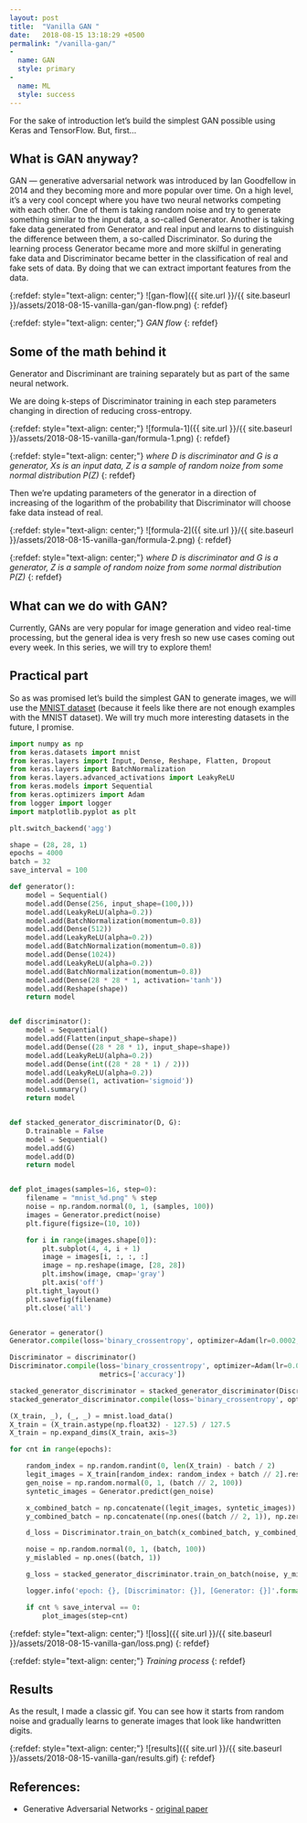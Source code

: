 ```yaml
---
layout: post
title:  "Vanilla GAN "
date:   2018-08-15 13:18:29 +0500
permalink: "/vanilla-gan/"
- 
  name: GAN
  style: primary
-
  name: ML
  style: success
---
```


For the sake of introduction let’s build the simplest GAN possible using Keras and TensorFlow. But, first…

## What is GAN anyway?

GAN — generative adversarial network was introduced by Ian Goodfellow in 2014 and they becoming more and more popular over time. On a high level, it’s a very cool concept where you have two neural networks competing with each other. One of them is taking random noise and try to generate something similar to the input data, a so-called Generator. Another is taking fake data generated from Generator and real input and learns to distinguish the difference between them, a so-called Discriminator. So during the learning process Generator became more and more skilful in generating fake data and Discriminator became better in the classification of real and fake sets of data. By doing that we can extract important features from the data.

{:refdef: style="text-align: center;"}
![gan-flow]({{ site.url }}/{{ site.baseurl }}/assets/2018-08-15-vanilla-gan/gan-flow.png)
{: refdef}

{:refdef: style="text-align: center;"}
*GAN flow*
{: refdef}

## Some of the math behind it

Generator and Discriminant are training separately but as part of the same neural network.

We are doing k-steps of Discriminator training in each step parameters changing in direction of reducing cross-entropy.


{:refdef: style="text-align: center;"}
![formula-1]({{ site.url }}/{{ site.baseurl }}/assets/2018-08-15-vanilla-gan/formula-1.png)
{: refdef}

{:refdef: style="text-align: center;"}
*where D is discriminator and G is a generator, Xs is an input data, Z is a sample of random noize from some normal distribution P(Z)*
{: refdef}


Then we’re updating parameters of the generator in a direction of increasing of the logarithm of the probability that Discriminator will choose fake data instead of real.

{:refdef: style="text-align: center;"}
![formula-2]({{ site.url }}/{{ site.baseurl }}/assets/2018-08-15-vanilla-gan/formula-2.png)
{: refdef}

{:refdef: style="text-align: center;"}
*where D is discriminator and G is a generator, Z is a sample of random noize from some normal distribution P(Z)*
{: refdef}


## What can we do with GAN?

Currently, GANs are very popular for image generation and video real-time processing, but the general idea is very fresh so new use cases coming out every week. In this series, we will try to explore them!

## Practical part

So as was promised let’s build the simplest GAN to generate images, we will use the [MNIST dataset](https://en.wikipedia.org/wiki/MNIST_database) (because it feels like there are not enough examples with the MNIST dataset). We will try much more interesting datasets in the future, I promise.

```python
import numpy as np
from keras.datasets import mnist
from keras.layers import Input, Dense, Reshape, Flatten, Dropout
from keras.layers import BatchNormalization
from keras.layers.advanced_activations import LeakyReLU
from keras.models import Sequential
from keras.optimizers import Adam
from logger import logger
import matplotlib.pyplot as plt

plt.switch_backend('agg') 

shape = (28, 28, 1)
epochs = 4000
batch = 32
save_interval = 100

def generator():
    model = Sequential()
    model.add(Dense(256, input_shape=(100,)))
    model.add(LeakyReLU(alpha=0.2))
    model.add(BatchNormalization(momentum=0.8))
    model.add(Dense(512))
    model.add(LeakyReLU(alpha=0.2))
    model.add(BatchNormalization(momentum=0.8))
    model.add(Dense(1024))
    model.add(LeakyReLU(alpha=0.2))
    model.add(BatchNormalization(momentum=0.8))
    model.add(Dense(28 * 28 * 1, activation='tanh'))
    model.add(Reshape(shape))
    return model


def discriminator():
    model = Sequential()
    model.add(Flatten(input_shape=shape))
    model.add(Dense((28 * 28 * 1), input_shape=shape))
    model.add(LeakyReLU(alpha=0.2))
    model.add(Dense(int((28 * 28 * 1) / 2)))
    model.add(LeakyReLU(alpha=0.2))
    model.add(Dense(1, activation='sigmoid'))
    model.summary()
    return model


def stacked_generator_discriminator(D, G):
    D.trainable = False
    model = Sequential()
    model.add(G)
    model.add(D)
    return model


def plot_images(samples=16, step=0):
    filename = "mnist_%d.png" % step
    noise = np.random.normal(0, 1, (samples, 100))
    images = Generator.predict(noise)
    plt.figure(figsize=(10, 10))

    for i in range(images.shape[0]):
        plt.subplot(4, 4, i + 1)
        image = images[i, :, :, :]
        image = np.reshape(image, [28, 28])
        plt.imshow(image, cmap='gray')
        plt.axis('off')
    plt.tight_layout()
    plt.savefig(filename)
    plt.close('all')


Generator = generator()
Generator.compile(loss='binary_crossentropy', optimizer=Adam(lr=0.0002, beta_1=0.5, decay=8e-8))

Discriminator = discriminator()
Discriminator.compile(loss='binary_crossentropy', optimizer=Adam(lr=0.0002, beta_1=0.5, decay=8e-8),
                      metrics=['accuracy'])

stacked_generator_discriminator = stacked_generator_discriminator(Discriminator, Generator)
stacked_generator_discriminator.compile(loss='binary_crossentropy', optimizer=Adam(lr=0.0002, beta_1=0.5, decay=8e-8))

(X_train, _), (_, _) = mnist.load_data()
X_train = (X_train.astype(np.float32) - 127.5) / 127.5
X_train = np.expand_dims(X_train, axis=3)

for cnt in range(epochs):

    random_index = np.random.randint(0, len(X_train) - batch / 2)
    legit_images = X_train[random_index: random_index + batch // 2].reshape(batch // 2, 28, 28, 1)
    gen_noise = np.random.normal(0, 1, (batch // 2, 100))
    syntetic_images = Generator.predict(gen_noise)

    x_combined_batch = np.concatenate((legit_images, syntetic_images))
    y_combined_batch = np.concatenate((np.ones((batch // 2, 1)), np.zeros((batch // 2, 1))))

    d_loss = Discriminator.train_on_batch(x_combined_batch, y_combined_batch)

    noise = np.random.normal(0, 1, (batch, 100))
    y_mislabled = np.ones((batch, 1))

    g_loss = stacked_generator_discriminator.train_on_batch(noise, y_mislabled)

    logger.info('epoch: {}, [Discriminator: {}], [Generator: {}]'.format(cnt, d_loss[0], g_loss))

    if cnt % save_interval == 0:
        plot_images(step=cnt)
```


{:refdef: style="text-align: center;"}
![loss]({{ site.url }}/{{ site.baseurl }}/assets/2018-08-15-vanilla-gan/loss.png)
{: refdef}

{:refdef: style="text-align: center;"}
*Training process*
{: refdef}

## Results

As the result, I made a classic gif. You can see how it starts from random noise and gradually learns to generate images that look like handwritten digits.

{:refdef: style="text-align: center;"}
![results]({{ site.url }}/{{ site.baseurl }}/assets/2018-08-15-vanilla-gan/results.gif)
{: refdef}

## References:
* Generative Adversarial Networks - [original paper](https://arxiv.org/abs/1406.2661)